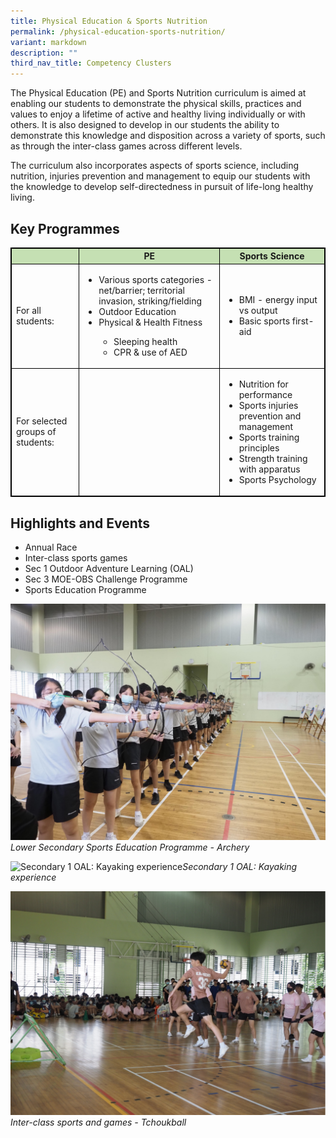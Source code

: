 ```yaml
---
title: Physical Education & Sports Nutrition
permalink: /physical-education-sports-nutrition/
variant: markdown
description: ""
third_nav_title: Competency Clusters
---
```

The Physical Education (PE) and Sports Nutrition curriculum is aimed at enabling our students to demonstrate the physical skills, practices and values to enjoy a lifetime of active and healthy living individually or with others. It is also designed to develop in our students the ability to demonstrate this knowledge and disposition across a variety of sports, such as through the inter-class games across different levels.

The curriculum also incorporates aspects of sports science, including nutrition, injuries prevention and management  to equip our students with the knowledge to develop self-directedness in pursuit of life-long healthy living.

## Key Programmes

<style type="text/css">
table, th, td, tr {
	border: 1px solid black;
	font-size:14px;
	}

	ol.small {list-style-type: lower-roman;font-size:14px;}
	
.tg-s7g5{background-color:#C5E0B3; vertical-align:top
	}

	p.small{
#   line-height: 1.0; font-style:italic; font-size: 16px;
}
</style>
<table style="width:100%">
<thead>
<tr>
<th class="tg-s7g5"> </th>
<th class="tg-s7g5">PE</th>
<th class="tg-s7g5">Sports Science</th>
</tr>
</thead>
<tbody>
<tr>
 <td>For all students:</td>
		
<td>
<ul><li>Various sports categories - net/barrier; territorial invasion, striking/fielding</li>
<li>Outdoor Education</li>
<li> Physical &amp; Health Fitness</li>
<ul><li>Sleeping health</li>
<li>CPR &amp; use of AED</li>
</ul></ul></td>
	
<td>
<ul><li>BMI - energy input vs output</li>
<li>Basic sports first-aid</li></ul></td></tr>
	
<tr>
<td>For selected groups of students:</td><td>
</td>
<td>

<ul><li>Nutrition for performance</li>
    
<li>Sports injuries prevention and management</li>
    
<li>Sports training principles</li>
    
<li>Strength training with apparatus</li>
    
<li>Sports Psychology</li></ul>
</td></tr>
</tbody></table>
	
## Highlights and Events

<ul><li>Annual Race</li>
<li>Inter-class sports games</li>
<li>Sec 1 Outdoor Adventure Learning (OAL)</li>
<li>Sec 3 MOE-OBS Challenge Programme</li>
<li>Sports Education Programme</li></ul>

![Lower Secondary Sports Education Programme - Archery](/images/2023%20PE/PA260268.jpg)
<i>Lower Secondary Sports Education Programme - Archery</i>

![Secondary 1 OAL: Kayaking experience](/images/2023%20PE/Kayaking_experience.png)<i>Secondary 1 OAL: Kayaking experience</i>


![Inter-class sports and games - Tchoukball](/images/2023%20PE/Inter_class_sports_and_games___Tchoukball.png)<i>Inter-class sports and games - Tchoukball</i>